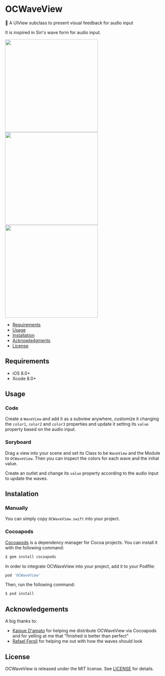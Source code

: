# OCWaveView
🌊 A UIView subclass to present visual feedback for audio input

It is inspired in Siri's wave form for audio input.

<img src=https://github.com/emannuelOC/OCWaveView/blob/master/images/silent_.png width="300">
<img src=https://github.com/emannuelOC/OCWaveView/blob/master/images/medium_.png width="300">
<img src=https://github.com/emannuelOC/OCWaveView/blob/master/images/loud_.png width="300">

- [Requirements](#requirements)
- [Usage](#usage)
- [Installation](#installation)
- [Acknowledgments](acknowledgments)
- [License](#license)

## Requirements

* iOS 8.0+
* Xcode 8.0+

## Usage

### Code

Create a `WaveView` and add it as a subview anywhere, customize it changing the `color1`, `color2` and `color3` properties and update it setting its `value` property based on the audio input.

### Soryboard

Drag a view into your scene and set its Class to be `WaveView` and the Module to `OCWaveView`. Then you can inspect the colors for each wave and the initial value.

Create an outlet and change its `value` property according to the audio input to update the waves.


## Instalation

### Manually

You can simply copy `OCWaveView.swift` into your project.

### Cocoapods

[Cocoapods](https://cocoapods.org) is a dependency manager for Cocoa projects. You can install it with the following command:

```bash
$ gem install cocoapods
```

In order to integrate OCWaveView into your project, add it to your Podfile:

```ruby
pod 'OCWaveView'
```

Then, run the following command:

```bash
$ pod install
```

## Acknowledgements

A big thanks to:

* [Kaique D'amato](https://github.com/KaiqueDamato/) for helping me distribute OCWaveView via Cocoapods and for yelling at me that "finished is better than perfect" 
* [Rafael Feroli](https://twitter.com/rafaelferoli) for helping me out with how the waves should look

## License

OCWaveView is released under the MIT license. See [LICENSE](https://github.com/emannuelOC/OCWaveView/blob/master/LICENSE) for details.